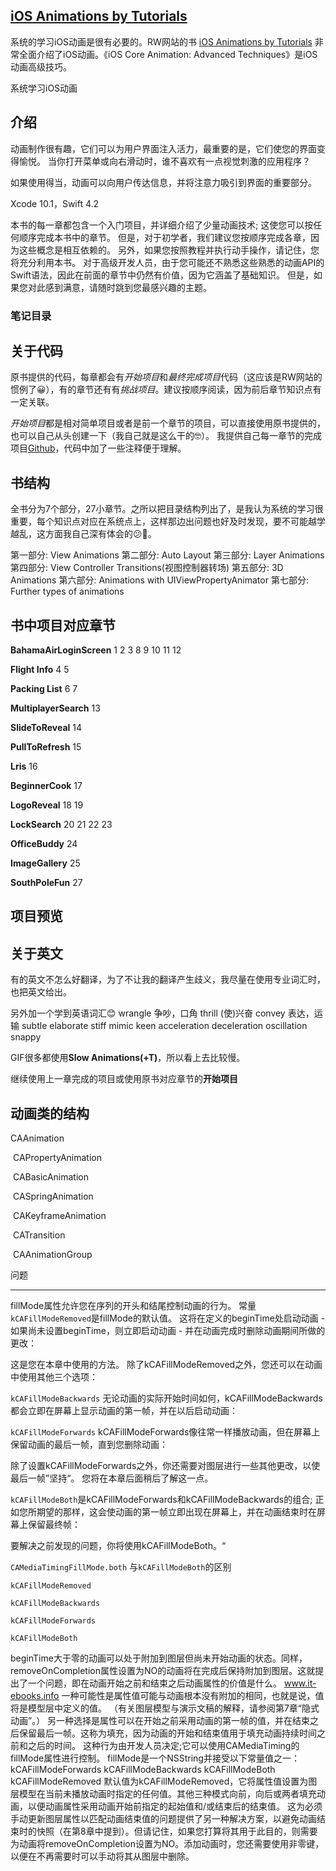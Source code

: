 ## [iOS Animations by Tutorials](https://store.raywenderlich.com/products/ios-animations-by-tutorials)

系统的学习iOS动画是很有必要的。RW网站的书 [iOS Animations by Tutorials](https://store.raywenderlich.com/products/ios-animations-by-tutorials) 非常全面介绍了iOS动画。《iOS Core Animation: Advanced Techniques》是iOS动画高级技巧。

系统学习iOS动画

## 介绍

动画制作很有趣，它们可以为用户界面注入活力，最重要的是，它们使您的界面变得愉悦。 当你打开菜单或向右滑动时，谁不喜欢有一点视觉刺激的应用程序？

如果使用得当，动画可以向用户传达信息，并将注意力吸引到界面的重要部分。

Xcode 10.1，Swift 4.2

本书的每一章都包含一个入门项目，并详细介绍了少量动画技术; 这使您可以按任何顺序完成本书中的章节。
但是，对于初学者，我们建议您按顺序完成各章，因为这些概念是相互依赖的。 另外，如果您按照教程并执行动手操作，请记住，您将充分利用本书。
对于高级开发人员，由于您可能还不熟悉这些熟悉的动画API的Swift语法，因此在前面的章节中仍然有价值，因为它涵盖了基础知识。 但是，如果您对此感到满意，请随时跳到您最感兴趣的主题。

### 笔记目录

## 关于代码

原书提供的代码，每章都会有*开始项目*和*最终完成项目*代码（这应该是RW网站的惯例了😀），有的章节还有有*挑战项目*。建议按顺序阅读，因为前后章节知识点有一定关联。

*开始项目*都是相对简单项目或者是前一个章节的项目，可以直接使用原书提供的，也可以自己从头创建一下（我自己就是这么干的🤓）。
我提供自己每一章节的完成项目[Github]()，代码中加了一些注释便于理解。

## 书结构

全书分为7个部分，27小章节。之所以把目录结构列出了，是我认为系统的学习很重要，每个知识点对应在系统点上，这样那边出问题也好及时发现，要不可能越学越乱，这方面我自己深有体会的😕🤔。

第一部分: View Animations
第二部分: Auto Layout
第三部分: Layer Animations
第四部分: View Controller Transitions(视图控制器转场)
第五部分: 3D Animations
第六部分: Animations with UIViewPropertyAnimator
第七部分: Further types of animations

## 书中项目对应章节

**BahamaAirLoginScreen**  1 2 3    8 9 10 11 12 

**Flight Info**           4 5

**Packing List**          6 7

**MultiplayerSearch**   13

**SlideToReveal**       14

**PullToRefresh**       15

**Lris**                16

**BeginnerCook**        17

**LogoReveal**          18 19

**LockSearch** 		20 21 22 23 

**OfficeBuddy** 	24

**ImageGallery** 	25

**SouthPoleFun**  	27

## 项目预览



## 关于英文

有的英文不怎么好翻译，为了不让我的翻译产生歧义，我尽量在使用专业词汇时，也把英文给出。

另外加一个学到英语词汇😊
wrangle  	争吵，口角
thrill		(使)兴奋
convey	  表达，运输
subtle
elaborate
stiff
mimic
keen
acceleration
deceleration
oscillation
snappy



GIF很多都使用**Slow Animations(+T)**，所以看上去比较慢。





继续使用上一章完成的项目或使用原书对应章节的**开始项目**





## 动画类的结构



CAAnimation

​	CAPropertyAnimation

​	CABasicAnimation 

​		CASpringAnimation 	

​	CAKeyframeAnimation

​	CATransition

​	CAAnimationGroup

问题

----------

fillMode属性允许您在序列的开头和结尾控制动画的行为。
常量`kCAFillModeRemoved`是fillMode的默认值。 这将在定义的beginTime处启动动画 - 如果尚未设置beginTime，则立即启动动画 - 并在动画完成时删除动画期间所做的更改：

这是您在本章中使用的方法。 除了kCAFillModeRemoved之外，您还可以在动画中使用其他三个选项：

`kCAFillModeBackwards`
无论动画的实际开始时间如何，kCAFillModeBackwards都会立即在屏幕上显示动画的第一帧，并在以后启动动画：

`kCAFillModeForwards` 
kCAFillModeForwards像往常一样播放动画，但在屏幕上保留动画的最后一帧，直到您删除动画：

除了设置kCAFillModeForwards之外，你还需要对图层进行一些其他更改，以使最后一帧”坚持“。 您将在本章后面稍后了解这一点。


`kCAFillModeBoth`是kCAFillModeForwards和kCAFillModeBackwards的组合; 正如您所期望的那样，这会使动画的第一帧立即出现在屏幕上，并在动画结束时在屏幕上保留最终帧：

要解决之前发现的问题，你将使用kCAFillModeBoth。“



`CAMediaTimingFillMode.both`  与`kCAFillModeBoth`的区别

`kCAFillModeRemoved`  

`kCAFillModeBackwards`  

`kCAFillModeForwards`  

`kCAFillModeBoth`  



beginTime大于零的动画可以处于附加到图层但尚未开始动画的状态。同样，removeOnCompletion属性设置为NO的动画将在完成后保持附加到图层。这就提出了一个问题，即在动画开始之前和结束之后动画属性的价值是什么。
  www.it-ebooks.info
一种可能性是属性值可能与动画根本没有附加的相同，也就是说，值将是模型层中定义的值。 （有关图层模型与演示文稿的解释，请参阅第7章“隐式动画”。）
另一种选择是属性可以在开始之前采用动画的第一帧的值，并在结束之后保留最后一帧。这称为填充，因为动画的开始和结束值用于填充动画持续时间之前和之后的时间。
这种行为由开发人员决定;它可以使用CAMediaTiming的fillMode属性进行控制。 fillMode是一个NSString并接受以下常量值之一：
kCAFillModeForwards kCAFillModeBackwards kCAFillModeBoth kCAFillModeRemoved
默认值为kCAFillModeRemoved，它将属性值设置为图层模型在当前未播放动画时指定的任何值。其他三种模式向前，向后或两者填充动画，以便动画属性采用动画开始前指定的起始值和/或结束后的结束值。
这为必须手动更新图层属性以匹配动画结束值的问题提供了另一种解决方案，以避免动画结束时的快照（在第8章中提到）。但请记住，如果您打算将其用于此目的，则需要为动画将removeOnCompletion设置为NO。添加动画时，您还需要使用非零键，以便在不再需要时可以手动将其从图层中删除。



